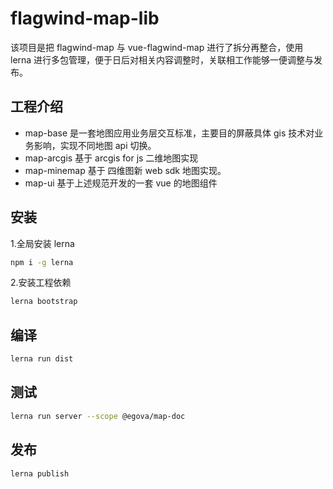 # flagwind-map-lib

该项目是把 flagwind-map 与 vue-flagwind-map 进行了拆分再整合，使用 lerna 进行多包管理，便于日后对相关内容调整时，关联相工作能够一便调整与发布。

## 工程介绍

-   map-base
    是一套地图应用业务层交互标准，主要目的屏蔽具体 gis 技术对业务影响，实现不同地图 api 切换。
-   map-arcgis
    基于 arcgis for js 二维地图实现
-   map-minemap
    基于 四维图新 web sdk 地图实现。
-   map-ui
    基于上述规范开发的一套 vue 的地图组件

## 安装

1.全局安装 lerna

```bash
npm i -g lerna
```

2.安装工程依赖

```bash
lerna bootstrap
```

## 编译

```bash
lerna run dist
```

## 测试

```bash
lerna run server --scope @egova/map-doc
```

## 发布

```bash
lerna publish
```
